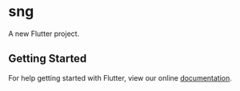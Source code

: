 # sng

A new Flutter project.

## Getting Started

For help getting started with Flutter, view our online
[documentation](https://flutter.io/).
